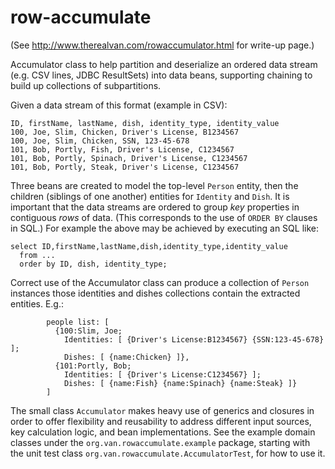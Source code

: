 # row-accumulate
(See http://www.therealvan.com/rowaccumulator.html for write-up page.)

Accumulator class to help partition and deserialize an ordered data stream (e.g. CSV lines, JDBC ResultSets) into
data beans, supporting chaining to build up collections of subpartitions.

Given a data stream of this format (example in CSV):
```
ID, firstName, lastName, dish, identity_type, identity_value
100, Joe, Slim, Chicken, Driver's License, B1234567
100, Joe, Slim, Chicken, SSN, 123-45-678
101, Bob, Portly, Fish, Driver's License, C1234567
101, Bob, Portly, Spinach, Driver's License, C1234567
101, Bob, Portly, Steak, Driver's License, C1234567
```

Three beans are created to model the top-level `Person` entity, then the children (siblings of one another) entities
for `Identity` and `Dish`. It is important that the data streams are ordered to group *key* properties in contiguous
*rows* of data. (This corresponds to the use of `ORDER BY` clauses in SQL.) For example the above may be achieved by
executing an SQL like:

```
select ID,firstName,lastName,dish,identity_type,identity_value
  from ...
  order by ID, dish, identity_type;
```

Correct use of the Accumulator class can produce a collection of `Person` instances those identities and dishes
collections contain the extracted entities. E.g.:

```
        people list: [
          {100:Slim, Joe;
            Identities: [ {Driver's License:B1234567} {SSN:123-45-678} ];
            Dishes: [ {name:Chicken} ]},
          {101:Portly, Bob;
            Identities: [ {Driver's License:C1234567} ];
            Dishes: [ {name:Fish} {name:Spinach} {name:Steak} ]}
        ]
```

The small class `Accumulator` makes heavy use of generics and closures in order to offer flexibility and reusability
to address different input sources, key calculation logic, and bean implementations. See the example domain classes
under the `org.van.rowaccumulate.example` package, starting with the unit test class
`org.van.rowaccumulate.AccumulatorTest`, for how to use it.

